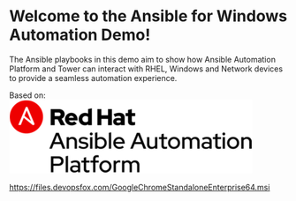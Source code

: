 # Welcome to the Ansible for Windows Automation Demo!

The Ansible playbooks in this demo aim to show how Ansible Automation Platform and Tower can interact with RHEL, Windows and Network devices to provide a seamless automation experience.

Based on:
![Ansible Automation Platform](https://raw.githubusercontent.com/ansible/workshops/master/images/rh-ansible-automation-platform.png)

https://files.devopsfox.com/GoogleChromeStandaloneEnterprise64.msi